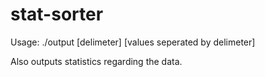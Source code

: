 # stat-sorter

Usage: ./output [delimeter] [values seperated by delimeter] 

Also outputs statistics regarding the data.
